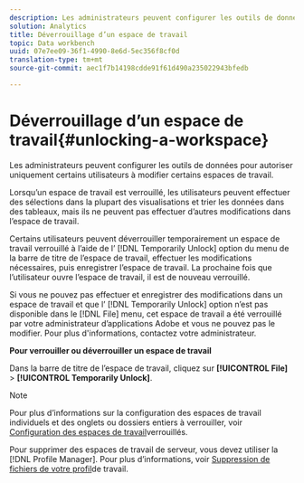 ```yaml
---
description: Les administrateurs peuvent configurer les outils de données pour autoriser uniquement certains utilisateurs à modifier certains espaces de travail.
solution: Analytics
title: Déverrouillage d’un espace de travail
topic: Data workbench
uuid: 07e7ee09-36f1-4990-8e6d-5ec356f8cf0d
translation-type: tm+mt
source-git-commit: aec1f7b14198cdde91f61d490a235022943bfedb

---
```



# Déverrouillage d’un espace de travail{#unlocking-a-workspace}

Les administrateurs peuvent configurer les outils de données pour autoriser uniquement certains utilisateurs à modifier certains espaces de travail.

Lorsqu’un espace de travail est verrouillé, les utilisateurs peuvent effectuer des sélections dans la plupart des visualisations et trier les données dans des tableaux, mais ils ne peuvent pas effectuer d’autres modifications dans l’espace de travail.

Certains utilisateurs peuvent déverrouiller temporairement un espace de travail verrouillé à l’aide de l’ [!DNL Temporarily Unlock] option du menu de la barre de titre de l’espace de travail, effectuer les modifications nécessaires, puis enregistrer l’espace de travail. La prochaine fois que l’utilisateur ouvre l’espace de travail, il est de nouveau verrouillé.

Si vous ne pouvez pas effectuer et enregistrer des modifications dans un espace de travail et que l’ [!DNL Temporarily Unlock] option n’est pas disponible dans le [!DNL File] menu, cet espace de travail a été verrouillé par votre administrateur d’applications Adobe et vous ne pouvez pas le modifier. Pour plus d&#39;informations, contactez votre administrateur.

**Pour verrouiller ou déverrouiller un espace de travail**

Dans la barre de titre de l’espace de travail, cliquez sur **[!UICONTROL File]** > **[!UICONTROL Temporarily Unlock]**.

>[!NOTE]
>
>Pour plus d’informations sur la configuration des espaces de travail individuels et des onglets ou dossiers entiers à verrouiller, voir [Configuration des espaces de travail](../../../home/c-get-started/c-intf-anlys-ftrs/c-config-locked-wkspc/c-config-locked-wkspc.md#concept-b6ce110bbed645d89f29373b5106836a)verrouillés.

Pour supprimer des espaces de travail de serveur, vous devez utiliser la [!DNL Profile Manager]. Pour plus d’informations, voir [Suppression de fichiers de votre profil](../../../home/c-get-started/c-admin-intrf/c-prof-mgr/t-del-files-wkg-prof.md#task-1e29c25e6c824cc9b51cb651e835856b)de travail.
